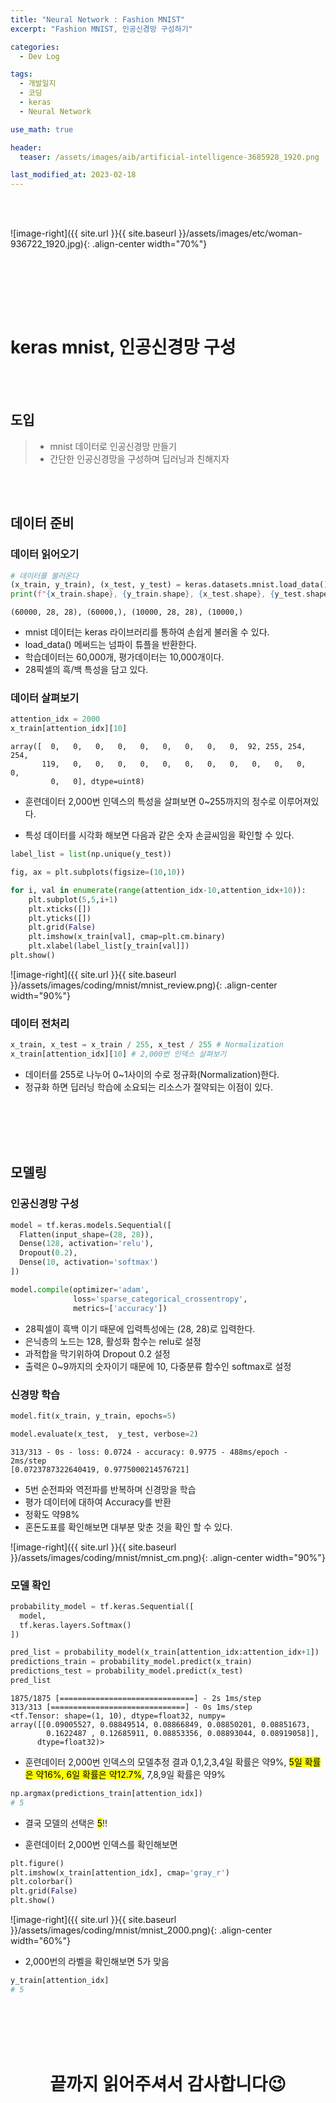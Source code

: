 ```yaml
---
title: "Neural Network : Fashion MNIST"
excerpt: "Fashion MNIST, 인공신경망 구성하기"

categories:
  - Dev Log

tags:
  - 개발일지
  - 코딩
  - keras
  - Neural Network

use_math: true

header:
  teaser: /assets/images/aib/artificial-intelligence-3685928_1920.png

last_modified_at: 2023-02-18
---
```


<br><br>

![image-right]({{ site.url }}{{ site.baseurl }}/assets/images/etc/woman-936722_1920.jpg){: .align-center width="70%"}  

<br><br>

<br><br>

# keras mnist, 인공신경망 구성  

<br><br>

## 도입  
>- mnist 데이터로 인공신경망 만들기  
>- 간단한 인공신경망을 구성하며 딥러닝과 친해지자  

<br><br>


## 데이터 준비  

### 데이터 읽어오기  

```python
# 데이터를 불러온다
(x_train, y_train), (x_test, y_test) = keras.datasets.mnist.load_data()
print(f"{x_train.shape}, {y_train.shape}, {x_test.shape}, {y_test.shape}")
```

```
(60000, 28, 28), (60000,), (10000, 28, 28), (10000,)
```

- mnist 데이터는 keras 라이브러리를 통하여 손쉽게 불러올 수 있다.
- load_data() 메써드는 넘파이 튜플을 반환한다.
- 학습데이터는 60,000개, 평가데이터는 10,000개이다.
- 28픽셀의 흑/백 특성을 담고 있다.


### 데이터 살펴보기  

```python
attention_idx = 2000
x_train[attention_idx][10]
```

```
array([  0,   0,   0,   0,   0,   0,   0,   0,   0,  92, 255, 254, 254,
       119,   0,   0,   0,   0,   0,   0,   0,   0,   0,   0,   0,   0,
         0,   0], dtype=uint8)
```

- 훈련데이터 2,000번 인덱스의 특성을 살펴보면 0~255까지의 정수로 이루어져있다.


- 특성 데이터를 시각화 해보면 다음과 같은 숫자 손글씨임을 확인할 수 있다.

```python
label_list = list(np.unique(y_test))

fig, ax = plt.subplots(figsize=(10,10))

for i, val in enumerate(range(attention_idx-10,attention_idx+10)):
    plt.subplot(5,5,i+1)
    plt.xticks([])
    plt.yticks([])
    plt.grid(False)
    plt.imshow(x_train[val], cmap=plt.cm.binary)
    plt.xlabel(label_list[y_train[val]])
plt.show()
```

![image-right]({{ site.url }}{{ site.baseurl }}/assets/images/coding/mnist/mnist_review.png){: .align-center width="90%"}




### 데이터 전처리  

```python
x_train, x_test = x_train / 255, x_test / 255 # Normalization
x_train[attention_idx][10] # 2,000번 인덱스 살펴보기
```

- 데이터를 255로 나누어 0~1사이의 수로 정규화(Normalization)한다.
- 정규화 하면 딥러닝 학습에 소요되는 리소스가 절약되는 이점이 있다.




<br>
<br>
<br>
<br>



## 모델링

### 인공신경망 구성


```python
model = tf.keras.models.Sequential([
  Flatten(input_shape=(28, 28)),
  Dense(128, activation='relu'),
  Dropout(0.2),
  Dense(10, activation='softmax')
])

model.compile(optimizer='adam',
              loss='sparse_categorical_crossentropy',
              metrics=['accuracy'])
```

- 28픽셀이 흑백 이기 때문에 입력특성에는 (28, 28)로 입력한다.
- 은닉층의 노드는 128, 활성화 함수는 relu로 설정
- 과적합을 막기위하여 Dropout 0.2 설정
- 출력은 0~9까지의 숫자이기 때문에 10, 다중분류 함수인 softmax로 설정


### 신경망 학습

```python
model.fit(x_train, y_train, epochs=5)

model.evaluate(x_test,  y_test, verbose=2)
```

```
313/313 - 0s - loss: 0.0724 - accuracy: 0.9775 - 488ms/epoch - 2ms/step
[0.0723787322640419, 0.9775000214576721]
```

- 5번 순전파와 역전파를 반복하며 신경망을 학습
- 평가 데이터에 대하여 Accuracy를 반환
- 정확도 약98%
- 혼돈도표를 확인해보면 대부분 맞춘 것을 확인 할 수 있다.

![image-right]({{ site.url }}{{ site.baseurl }}/assets/images/coding/mnist/mnist_cm.png){: .align-center width="90%"}



### 모델 확인

```python
probability_model = tf.keras.Sequential([
  model,
  tf.keras.layers.Softmax()
])

pred_list = probability_model(x_train[attention_idx:attention_idx+1])
predictions_train = probability_model.predict(x_train)
predictions_test = probability_model.predict(x_test)
pred_list
```

```
1875/1875 [==============================] - 2s 1ms/step
313/313 [==============================] - 0s 1ms/step
<tf.Tensor: shape=(1, 10), dtype=float32, numpy=
array([[0.09005527, 0.08849514, 0.08866849, 0.08850201, 0.08851673,
        0.1622487 , 0.12685911, 0.08853356, 0.08893044, 0.08919058]],
      dtype=float32)>
```

- 훈련데이터 2,000번 인덱스의 모델추정 결과 0,1,2,3,4일 확률은 약9%, <mark>5일 확률은 약16%, 6일 확률은 약12.7%</mark>, 7,8,9일 확률은 약9%

```python
np.argmax(predictions_train[attention_idx])
# 5
```

- 결국 모델의 선택은 <mark>5</mark>!!

- 훈련데이터 2,000번 인덱스를 확인해보면

```python
plt.figure()
plt.imshow(x_train[attention_idx], cmap='gray_r')
plt.colorbar()
plt.grid(False)
plt.show()
```

![image-right]({{ site.url }}{{ site.baseurl }}/assets/images/coding/mnist/mnist_2000.png){: .align-center width="60%"}

- 2,000번의 라벨을 확인해보면 5가 맞음

```python
y_train[attention_idx]
# 5
```






<br>
<br>
<br>
<br>


<center>
<h1>끝까지 읽어주셔서 감사합니다😉</h1>
</center>


<br>
<br>
<br>
<br>


<!-- 


{: .notice}
{: .notice--primary}
{: .notice--info}
{: .notice--warning}
{: .notice--danger}
{: .notice--success}

 -->





